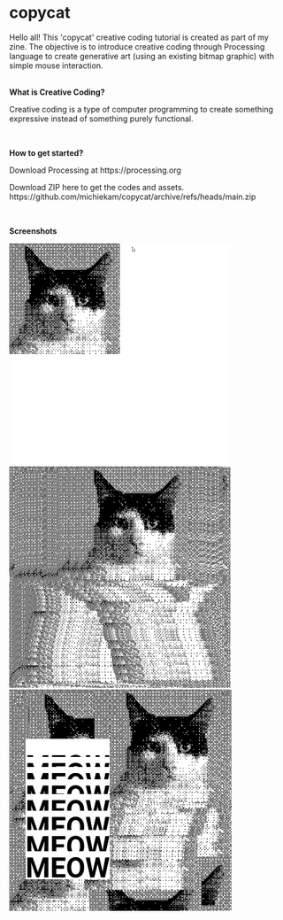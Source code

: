 # copycat

Hello all! This 'copycat' creative coding tutorial is created as part of my zine. The objective is to introduce creative coding through Processing language to create generative art (using an existing bitmap graphic) with simple mouse interaction.
<br><br>
<p><strong>What is Creative Coding?</strong></p>
<p>Creative coding is a type of computer programming to create something expressive instead of something purely functional.</p>
<br>
<p><strong>How to get started?</strong></p>
<p>Download Processing at https://processing.org</p>
<p>Download ZIP here to get the codes and assets. https://github.com/michiekam/copycat/archive/refs/heads/main.zip</p>
<br>
<p><strong>Screenshots</strong></p>
<img src="/sketch_003_copycat_image_only/example.gif" height="400px"/>
<img src="/sketch_003_copycat_image_only/poster/poster1240.jpg" height="400px"/>
<img src="/sketch_004_copycat_final_poster/poster/poster010.png" height="400px"/>


